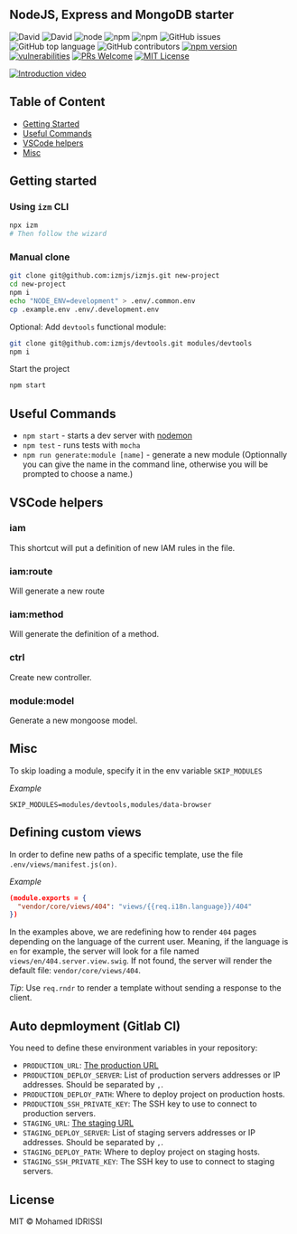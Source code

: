 ## NodeJS, Express and MongoDB starter

![David](https://img.shields.io/david/izmjs/izmjs)
![David](https://img.shields.io/david/dev/izmjs/izmjs)
![node](https://img.shields.io/node/v/izm)
![npm](https://img.shields.io/npm/dm/izm)
![npm](https://img.shields.io/npm/v/izm)
![GitHub issues](https://img.shields.io/github/issues/izmjs/izmjs)
![GitHub top language](https://img.shields.io/github/languages/top/izmjs/izmjs)
![GitHub contributors](https://img.shields.io/github/contributors/izmjs/izmjs)
[![npm version][npm-badge]][npm]
[![vulnerabilities][vulnerabilities-badge]][vulnerabilities]
[![PRs Welcome][prs-badge]][prs]
[![MIT License][license-badge]][license]

[![Introduction video](https://img.youtube.com/vi/BlMCotURwAk/0.jpg)](https://www.youtube.com/watch?v=BlMCotURwAk)

## Table of Content

- [Getting Started](#getting-started)
- [Useful Commands](#useful-commands)
- [VSCode helpers](#vscode-helpers)
- [Misc](#misc)

## Getting started

### Using `izm` CLI

```bash
npx izm
# Then follow the wizard
```

### Manual clone

```bash
git clone git@github.com:izmjs/izmjs.git new-project
cd new-project
npm i
echo "NODE_ENV=development" > .env/.common.env
cp .example.env .env/.development.env
```

Optional: Add `devtools` functional module:

```bash
git clone git@github.com:izmjs/devtools.git modules/devtools
npm i
```

Start the project

```bash
npm start
```

## Useful Commands

- `npm start` - starts a dev server with [nodemon](https://github.com/remy/nodemon)
- `npm test` - runs tests with `mocha`
- `npm run generate:module [name]` - generate a new module (Optionnally you can give the name in the command line, otherwise you will be prompted to choose a name.)

## VSCode helpers

### iam

This shortcut will put a definition of new IAM rules in the file.

### iam:route

Will generate a new route

### iam:method

Will generate the definition of a method.

### ctrl

Create new controller.

### module:model

Generate a new mongoose model.

## Misc

To skip loading a module, specify it in the env variable `SKIP_MODULES`

_Example_

```
SKIP_MODULES=modules/devtools,modules/data-browser
```

## Defining custom views

In order to define new paths of a specific template, use the file `.env/views/manifest.js(on)`.

_Example_

```json
(module.exports = {
  "vendor/core/views/404": "views/{{req.i18n.language}}/404"
})
```

In the examples above, we are redefining how to render `404` pages depending on the language of the current user. Meaning, if the language is `en` for example, the server will look for a file named `views/en/404.server.view.swig`. If not found, the server will render the default file: `vendor/core/views/404`.

_Tip_: Use `req.rndr` to render a template without sending a response to the client.

## Auto depmloyment (Gitlab CI)

You need to define these environment variables in your repository:

- `PRODUCTION_URL`: [The production URL](https://docs.gitlab.com/ee/ci/environments.html#making-use-of-the-environment-url)
- `PRODUCTION_DEPLOY_SERVER`: List of production servers addresses or IP addresses. Should be separated by `,`.
- `PRODUCTION_DEPLOY_PATH`: Where to deploy project on production hosts.
- `PRODUCTION_SSH_PRIVATE_KEY`: The SSH key to use to connect to production servers.
- `STAGING_URL`: [The staging URL](https://docs.gitlab.com/ee/ci/environments.html#making-use-of-the-environment-url)
- `STAGING_DEPLOY_SERVER`: List of staging servers addresses or IP addresses. Should be separated by `,`.
- `STAGING_DEPLOY_PATH`: Where to deploy project on staging hosts.
- `STAGING_SSH_PRIVATE_KEY`: The SSH key to use to connect to staging servers.

## License

MIT © Mohamed IDRISSI

[prs-badge]: https://img.shields.io/badge/PRs-welcome-brightgreen.svg
[prs]: http://makeapullrequest.com
[npm-badge]: https://badge.fury.io/js/func-loc.svg
[npm]: https://www.npmjs.com/package/func-loc
[vulnerabilities-badge]: https://snyk.io/test/github/midrissi/func-loc/badge.svg?targetFile=package.json
[vulnerabilities]: https://snyk.io/test/github/midrissi/func-loc?targetFile=package.json
[license-badge]: https://img.shields.io/badge/license-MIT-blue.svg
[license]: https://github.com/midrissi/func-loc/blob/master/LICENSE
